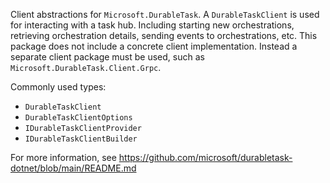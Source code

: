 Client abstractions for `Microsoft.DurableTask`. A `DurableTaskClient` is used for interacting with a task hub. Including starting new orchestrations, retrieving orchestration details, sending events to orchestrations, etc. This package does not include a concrete client implementation. Instead a separate client package must be used, such as `Microsoft.DurableTask.Client.Grpc`.

Commonly used types:
- `DurableTaskClient`
- `DurableTaskClientOptions`
- `IDurableTaskClientProvider`
- `IDurableTaskClientBuilder`

For more information, see https://github.com/microsoft/durabletask-dotnet/blob/main/README.md
